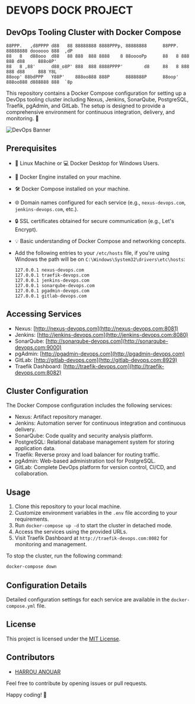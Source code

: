 # DEVOPS DOCK PROJECT

## DevOps Tooling Cluster with Docker Compose



    88PPP.   ,d8PPPP d88   88 88888888 8888PPPp, 88888888      88PPP. 88888888 doooooo 888  ,dP 
    88   8   d88ooo  d88   88 888  888 8888    8 88ooooPp      88   8 888  888 d88     888o8P'  
    88   8 ,88'      d88_o8P' 888  888 8888PPPP'        d8     88   8 888  888 d88     888 Y8L  
    88oop' 88bdPPP   Y88P'    888oo888 888P      8888888P      88oop' 888oo888 d888888 888  `8p 
                                                                                    


This repository contains a Docker Compose configuration for setting up a DevOps tooling cluster including Nexus, Jenkins, SonarQube, PostgreSQL, Traefik, pgAdmin, and GitLab. The setup is designed to provide a comprehensive environment for continuous integration, delivery, and monitoring. 🚀

![DevOps Banner](devops_banner.png)

## Prerequisites

- 🐧 Linux Machine or 💻 Docker Desktop for Windows Users. 
- 🐳 Docker Engine installed on your machine. 
- 🛠️ Docker Compose installed on your machine. 
- 🌐 Domain names configured for each service (e.g., `nexus-devops.com`, `jenkins-devops.com`, etc.). 
- 🔒 SSL certificates obtained for secure communication (e.g., Let's Encrypt). 
- 💡 Basic understanding of Docker Compose and networking concepts. 
- Add the following entries to your `/etc/hosts` file, if you're using Windows the path will be on  `C:\Windows\System32\drivers\etc\hosts`:
 
    ```
    127.0.0.1 nexus-devops.com
    127.0.0.1 traefik-devops.com
    127.0.0.1 jenkins-devops.com
    127.0.0.1 sonarqube-devops.com
    127.0.0.1 pgadmin-devops.com
    127.0.0.1 gitlab-devops.com
    ```

## Accessing Services

- Nexus: [http://nexus-devops.com](http://nexus-devops.com:8081)
- Jenkins: [http://jenkins-devops.com](http://jenkins-devops.com:8080)
- SonarQube: [http://sonarqube-devops.com](http://sonarqube-devops.com:9000)
- pgAdmin: [http://pgadmin-devops.com](http://pgadmin-devops.com)
- GitLab: [http://gitlab-devops.com](http://gitlab-devops.com:8929)
- Traefik Dashboard: [http://traefik-devops.com](http://traefik-devops.com:8082)

## Cluster Configuration

The Docker Compose configuration includes the following services:

- Nexus: Artifact repository manager.
- Jenkins: Automation server for continuous integration and continuous delivery.
- SonarQube: Code quality and security analysis platform.
- PostgreSQL: Relational database management system for storing application data.
- Traefik: Reverse proxy and load balancer for routing traffic.
- pgAdmin: Web-based administration tool for PostgreSQL.
- GitLab: Complete DevOps platform for version control, CI/CD, and collaboration.

## Usage

1. Clone this repository to your local machine.
2. Customize environment variables in the `.env` file according to your requirements.
3. Run `docker-compose up -d` to start the cluster in detached mode.
4. Access the services using the provided URLs.
5. Visit Traefik Dashboard at `http://traefik-devops.com:8082` for monitoring and management.


To stop the cluster, run the following command:

```bash
docker-compose down
```
## Configuration Details

Detailed configuration settings for each service are available in the `docker-compose.yml` file.

## License

This project is licensed under the [MIT License](LICENSE).

## Contributors

- [HARROU ANOUAR](https://github.com/anouarharrou)

Feel free to contribute by opening issues or pull requests.

Happy coding! 🚀
